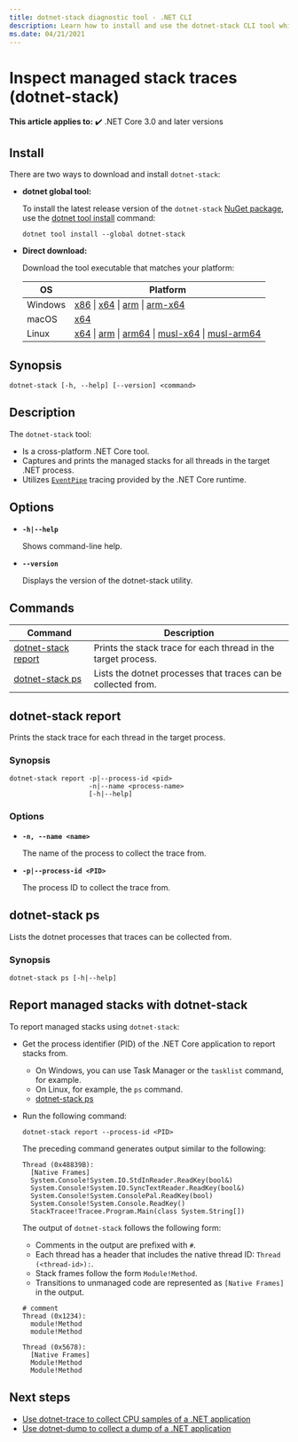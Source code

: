 ```yaml
---
title: dotnet-stack diagnostic tool - .NET CLI
description: Learn how to install and use the dotnet-stack CLI tool which captures and prints the managed stacks for all threads in the target .NET process.
ms.date: 04/21/2021
---
```

# Inspect managed stack traces (dotnet-stack)

**This article applies to:** ✔️ .NET Core 3.0 and later versions

## Install

There are two ways to download and install `dotnet-stack`:

- **dotnet global tool:**

  To install the latest release version of the `dotnet-stack` [NuGet package](https://www.nuget.org/packages/dotnet-stack), use the [dotnet tool install](../tools/dotnet-tool-install.md) command:

  ```dotnetcli
  dotnet tool install --global dotnet-stack
  ```

- **Direct download:**

  Download the tool executable that matches your platform:

  | OS  | Platform |
  | --- | -------- |
  | Windows | [x86](https://aka.ms/dotnet-stack/win-x86) \| [x64](https://aka.ms/dotnet-stack/win-x64) \| [arm](https://aka.ms/dotnet-stack/win-arm) \| [arm-x64](https://aka.ms/dotnet-stack/win-arm64) |
  | macOS   | [x64](https://aka.ms/dotnet-stack/osx-x64) |
  | Linux   | [x64](https://aka.ms/dotnet-stack/linux-x64) \| [arm](https://aka.ms/dotnet-stack/linux-arm) \| [arm64](https://aka.ms/dotnet-stack/linux-arm64) \| [musl-x64](https://aka.ms/dotnet-stack/linux-musl-x64) \| [musl-arm64](https://aka.ms/dotnet-stack/linux-musl-arm64) |

## Synopsis

```console
dotnet-stack [-h, --help] [--version] <command>
```

## Description

The `dotnet-stack` tool:

* Is a cross-platform .NET Core tool.
* Captures and prints the managed stacks for all threads in the target .NET process.
* Utilizes [`EventPipe`](./eventpipe.md) tracing provided by the .NET Core runtime.

## Options

- **`-h|--help`**

  Shows command-line help.

- **`--version`**

  Displays the version of the dotnet-stack utility.

## Commands

| Command                                     | Description                                                   |
|---------------------------------------------|---------------------------------------------------------------|
| [dotnet-stack report](#dotnet-stack-report) | Prints the stack trace for each thread in the target process. |
| [dotnet-stack ps](#dotnet-stack-ps)         | Lists the dotnet processes that traces can be collected from. |

## dotnet-stack report

Prints the stack trace for each thread in the target process.

### Synopsis

```console
dotnet-stack report -p|--process-id <pid>
                    -n|--name <process-name>
                    [-h|--help]
```

### Options

- **`-n, --name <name>`**

  The name of the process to collect the trace from.

- **`-p|--process-id <PID>`**

  The process ID to collect the trace from.

## dotnet-stack ps

 Lists the dotnet processes that traces can be collected from.

### Synopsis

```console
dotnet-stack ps [-h|--help]
```

## Report managed stacks with dotnet-stack

To report managed stacks using `dotnet-stack`:

- Get the process identifier (PID) of the .NET Core application to report stacks from.

  - On Windows, you can use Task Manager or the `tasklist` command, for example.
  - On Linux, for example, the `ps` command.
  - [dotnet-stack ps](#dotnet-stack-ps)

- Run the following command:

  ```console
  dotnet-stack report --process-id <PID>
  ```

  The preceding command generates output similar to the following:

  ```console
  Thread (0x48839B):
    [Native Frames]
    System.Console!System.IO.StdInReader.ReadKey(bool&)
    System.Console!System.IO.SyncTextReader.ReadKey(bool&)
    System.Console!System.ConsolePal.ReadKey(bool)
    System.Console!System.Console.ReadKey()
    StackTracee!Tracee.Program.Main(class System.String[])
  ```

  The output of `dotnet-stack` follows the following form:

  - Comments in the output are prefixed with `#`.
  - Each thread has a header that includes the native thread ID: `Thread (<thread-id>):`.
  - Stack frames follow the form `Module!Method`.
  - Transitions to unmanaged code are represented as `[Native Frames]` in the output.

  ```console
  # comment
  Thread (0x1234):
    module!Method
    module!Method

  Thread (0x5678):
    [Native Frames]
    Module!Method
    Module!Method
  ```
  
## Next steps
  
- [Use dotnet-trace to collect CPU samples of a .NET application](dotnet-trace.md)
- [Use dotnet-dump to collect a dump of a .NET application](dotnet-dump.md)
